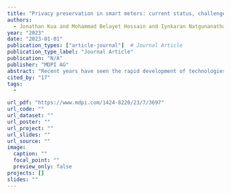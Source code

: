 ```yaml
---
title: "Privacy preservation in smart meters: current status, challenges and future directions"
authors:
  - Jonathan Kua and Mohammad Belayet Hossain and Iynkaran Natgunanathan and Yong Xiang
year: "2023"
date: "2023-01-01"
publication_types: ["article-journal"]  # Journal Article
publication_type_label: "Journal Article"
publication: "N/A"
publisher: "MDPI AG"
abstract: "Recent years have seen the rapid development of technologies in Smart Grids (SGs) to enhance electricity networks with digital and data communication technologies. SGs can proactively detect, react, and respond to dynamic changes in the network. SGs can also enhance the efficiency and reliability of electricity supplies and promote the integration of renewable energy sources. Smart Meters (SMs) are often seen as the first step to a successful implementation of SGs. While SMs enable Utility Providers and consumers to obtain near real-time information of energy consumption, they can also be exploited to infer sensitive consumer data. Therefore, privacy preservation in SMs is paramount in ensuring the widespread and successful deployment of SGs. In this paper, we present a comprehensive survey of the state-of-the-art SM privacy-preserving techniques published in the literature over the past decade. We categorize these techniques based on the attack types and their objectives. We aim to offer a unique perspective in this survey article through the lens of privacy preservation, cross-cutting the wide range of techniques presented in the literature. We conclude by identifying the challenges and highlighting key future research directions in the field."
cited_by: "17"
tags:
  - 

url_pdf: "https://www.mdpi.com/1424-8220/23/7/3697"
url_code: ""
url_dataset: ""
url_poster: ""
url_project: ""
url_slides: ""
url_source: ""
image:
  caption: ""
  focal_point: ""
  preview_only: false
projects: []
slides: ""
---
```

